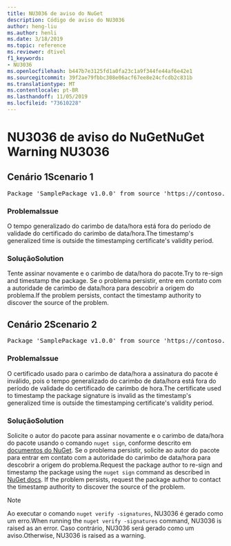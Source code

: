 ```yaml
---
title: NU3036 de aviso do NuGet
description: Código de aviso do NU3036
author: heng-liu
ms.author: henli
ms.date: 3/18/2019
ms.topic: reference
ms.reviewer: dtivel
f1_keywords:
- NU3036
ms.openlocfilehash: b447b7e3125fd1a0fa23c1a9f344fe44af6e42e1
ms.sourcegitcommit: 39f2ae79fbbc308e06acf67ee8e24cfcdb2c831b
ms.translationtype: MT
ms.contentlocale: pt-BR
ms.lasthandoff: 11/05/2019
ms.locfileid: "73610228"
---
```

# <a name="nuget-warning-nu3036"></a><span data-ttu-id="e711a-103">NU3036 de aviso do NuGet</span><span class="sxs-lookup"><span data-stu-id="e711a-103">NuGet Warning NU3036</span></span>

## <a name="scenario-1"></a><span data-ttu-id="e711a-104">Cenário 1</span><span class="sxs-lookup"><span data-stu-id="e711a-104">Scenario 1</span></span>

<pre>Package 'SamplePackage v1.0.0' from source 'https://contoso.com/index.json': The timestamp's generalized time is outside the timestamping certificate's validity period.</pre>

### <a name="issue"></a><span data-ttu-id="e711a-105">Problema</span><span class="sxs-lookup"><span data-stu-id="e711a-105">Issue</span></span>

<span data-ttu-id="e711a-106">O tempo generalizado do carimbo de data/hora está fora do período de validade do certificado do carimbo de data/hora.</span><span class="sxs-lookup"><span data-stu-id="e711a-106">The timestamp's generalized time is outside the timestamping certificate's validity period.</span></span>


### <a name="solution"></a><span data-ttu-id="e711a-107">Solução</span><span class="sxs-lookup"><span data-stu-id="e711a-107">Solution</span></span>

<span data-ttu-id="e711a-108">Tente assinar novamente e o carimbo de data/hora do pacote.</span><span class="sxs-lookup"><span data-stu-id="e711a-108">Try to re-sign and timestamp the package.</span></span> <span data-ttu-id="e711a-109">Se o problema persistir, entre em contato com a autoridade de carimbo de data/hora para descobrir a origem do problema.</span><span class="sxs-lookup"><span data-stu-id="e711a-109">If the problem persists, contact the timestamp authority to discover the source of the problem.</span></span>



## <a name="scenario-2"></a><span data-ttu-id="e711a-110">Cenário 2</span><span class="sxs-lookup"><span data-stu-id="e711a-110">Scenario 2</span></span>

<pre>Package 'SamplePackage v1.0.0' from source 'https://contoso.com/index.json': The primary signature's timestamp's generalized time is outside the timestamping certificate's validity period.</pre>

### <a name="issue"></a><span data-ttu-id="e711a-111">Problema</span><span class="sxs-lookup"><span data-stu-id="e711a-111">Issue</span></span>

<span data-ttu-id="e711a-112">O certificado usado para o carimbo de data/hora a assinatura do pacote é inválido, pois o tempo generalizado do carimbo de data/hora está fora do período de validade do certificado de carimbo de hora.</span><span class="sxs-lookup"><span data-stu-id="e711a-112">The certificate used to timestamp the package signature is invalid as the timestamp's generalized time is outside the timestamping certificate's validity period.</span></span>


### <a name="solution"></a><span data-ttu-id="e711a-113">Solução</span><span class="sxs-lookup"><span data-stu-id="e711a-113">Solution</span></span>

<span data-ttu-id="e711a-114">Solicite o autor do pacote para assinar novamente e o carimbo de data/hora do pacote usando o comando `nuget sign`, conforme descrito em [documentos do NuGet](https://docs.microsoft.com/nuget/create-packages/sign-a-package). Se o problema persistir, solicite ao autor do pacote para entrar em contato com a autoridade do carimbo de data/hora para descobrir a origem do problema.</span><span class="sxs-lookup"><span data-stu-id="e711a-114">Request the package author to re-sign and timestamp the package using the `nuget sign` command as described in [NuGet docs](https://docs.microsoft.com/nuget/create-packages/sign-a-package). If the problem persists, request the package author to contact the timestamp authority to discover the source of the problem.</span></span>


> [!Note]
> <span data-ttu-id="e711a-115">Ao executar o comando `nuget verify -signatures`, NU3036 é gerado como um erro.</span><span class="sxs-lookup"><span data-stu-id="e711a-115">When running the `nuget verify -signatures` command, NU3036 is raised as an error.</span></span> <span data-ttu-id="e711a-116">Caso contrário, NU3036 será gerado como um aviso.</span><span class="sxs-lookup"><span data-stu-id="e711a-116">Otherwise, NU3036 is raised as a warning.</span></span>